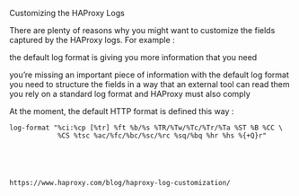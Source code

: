 Customizing the HAProxy Logs

There are plenty of reasons why you might want to customize the fields captured by the HAProxy logs. For example :

the default log format is giving you more information that you need

you’re missing an important piece of information with the default log format
you need to structure the fields in a way that an external tool can read them
you rely on a standard log format and HAProxy must also comply


At the moment, the default HTTP format is defined this way :

    log-format "%ci:%cp [%tr] %ft %b/%s %TR/%Tw/%Tc/%Tr/%Ta %ST %B %CC \
                %CS %tsc %ac/%fc/%bc/%sc/%rc %sq/%bq %hr %hs %{+Q}r"
            
            
 
                

    https://www.haproxy.com/blog/haproxy-log-customization/
